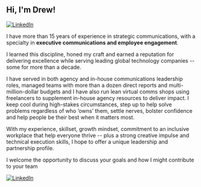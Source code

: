 ## Hi, I'm Drew!
[![LinkedIn](https://img.shields.io/badge/LinkedIn-0077B5?style=for-the-badge&logo=linkedin&logoColor=white)](https://www.linkedin.com/in/andrewadunn)


I have more than 15 years of experience in strategic communications, with a specialty in **executive communications and employee engagement**. 

I learned this discipline, honed my craft and earned a reputation for delivering excellence while serving leading global technology companies -- some 		for more than a decade.
  
I have served in both agency and in-house communications leadership roles, managed teams with more than a dozen direct reports and multi-million-dollar budgets and I have also run lean virtual comms shops using freelancers to supplement in-house agency resources to deliver impact. I keep cool during high-stakes circumstances, step up to help solve problems regardless of who ‘owns’ them, settle nerves, bolster confidence and help people be their best when it matters most.

With my experience, skillset, growth mindset, commitment to an inclusive workplace that help everyone thrive -- plus a strong creative impulse and technical execution skills, I hope to offer a unique leadership and partnership profile. 

I welcome the opportunity to discuss your goals and how I might contribute to your team
           
[![LinkedIn](https://img.shields.io/badge/LinkedIn-0077B5?style=for-the-badge&logo=linkedin&logoColor=white)](https://www.linkedin.com/in/andrewadunn)
<!--
**aadnow/aadnow** is a ✨ _special_ ✨ repository because its `README.md` (this file) appears on your GitHub profile.

Here are some ideas to get you started:

- 🔭 I’m currently working on 
- 🌱 I’m currently learning ...
- 👯 I’m looking to collaborate on ...
- 🤔 I’m looking for help with ...
- 💬 Ask me about ...
- 📫 How to reach me: ...
- 😄 Pronouns: ...
- ⚡ Fun fact: ...
-->

